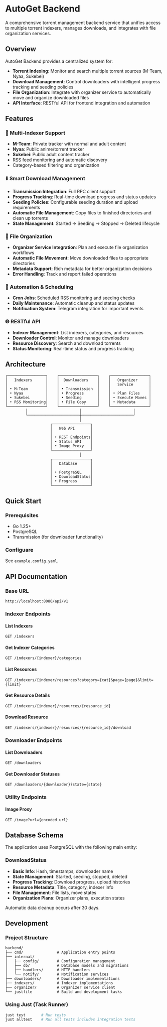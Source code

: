 # AutoGet Backend

A comprehensive torrent management backend service that unifies access to multiple torrent indexers, manages downloads, and integrates with file organization services.

## Overview

AutoGet Backend provides a centralized system for:
- **Torrent Indexing**: Monitor and search multiple torrent sources (M-Team, Nyaa, Sukebei)
- **Download Management**: Control downloaders with intelligent progress tracking and seeding policies
- **File Organization**: Integrate with organizer service to automatically move and organize downloaded files
- **API Interface**: RESTful API for frontend integration and automation

## Features

### 🎯 Multi-Indexer Support
- **M-Team**: Private tracker with normal and adult content
- **Nyaa**: Public anime/torrent tracker
- **Sukebei**: Public adult content tracker
- RSS feed monitoring and automatic discovery
- Category-based filtering and organization

### ⬇️ Smart Download Management
- **Transmission Integration**: Full RPC client support
- **Progress Tracking**: Real-time download progress and status updates
- **Seeding Policies**: Configurable seeding duration and upload requirements
- **Automatic File Management**: Copy files to finished directories and clean up torrents
- **State Management**: Started → Seeding → Stopped → Deleted lifecycle

### 📁 File Organization
- **Organizer Service Integration**: Plan and execute file organization workflows
- **Automatic File Movement**: Move downloaded files to appropriate directories
- **Metadata Support**: Rich metadata for better organization decisions
- **Error Handling**: Track and report failed operations

### 🔄 Automation & Scheduling
- **Cron Jobs**: Scheduled RSS monitoring and seeding checks
- **Daily Maintenance**: Automatic cleanup and status updates
- **Notification System**: Telegram integration for important events

### 🌐 RESTful API
- **Indexer Management**: List indexers, categories, and resources
- **Downloader Control**: Monitor and manage downloaders
- **Resource Discovery**: Search and download torrents
- **Status Monitoring**: Real-time status and progress tracking

## Architecture

```
┌─────────────────┐    ┌─────────────────┐    ┌─────────────────┐
│   Indexers      │    │  Downloaders    │    │   Organizer     │
│                 │    │                 │    │   Service       │
│ • M-Team        │    │ • Transmission  │    │                 │
│ • Nyaa          │    │ • Progress      │    │ • Plan Files    │
│ • Sukebei       │    │ • Seeding       │    │ • Execute Moves │
│ • RSS Monitoring│    │ • File Copy     │    │ • Metadata      │
└─────────────────┘    └─────────────────┘    └─────────────────┘
         │                       │                       │
         └───────────────────────┼───────────────────────┘
                                 │
                    ┌─────────────────┐
                    │   Web API       │
                    │                 │
                    │ • REST Endpoints│
                    │ • Status API    │
                    │ • Image Proxy   │
                    └─────────────────┘
                                 │
                    ┌─────────────────┐
                    │   Database      │
                    │                 │
                    │ • PostgreSQL    │
                    │ • DownloadStatus│
                    │ • Progress      │
                    └─────────────────┘
```

## Quick Start

### Prerequisites
- Go 1.25+
- PostgreSQL
- Transmission (for downloader functionality)

### Configuare

See `example.config.yaml`.

## API Documentation

### Base URL
```
http://localhost:8080/api/v1
```

### Indexer Endpoints

#### List Indexers
```http
GET /indexers
```

#### Get Indexer Categories
```http
GET /indexers/{indexer}/categories
```

#### List Resources
```http
GET /indexers/{indexer/resources?category={cat}&page={page}&limit={limit}
```

#### Get Resource Details
```http
GET /indexers/{indexer}/resources/{resource_id}
```

#### Download Resource
```http
GET /indexers/{indexer}/resources/{resource_id}/download
```

### Downloader Endpoints

#### List Downloaders
```http
GET /downloaders
```

#### Get Downloader Statuses
```http
GET /downloaders/{downloader}?state={state}
```

### Utility Endpoints

#### Image Proxy
```http
GET /image?url={encoded_url}
```

## Database Schema

The application uses PostgreSQL with the following main entity:

### DownloadStatus
- **Basic Info**: Hash, timestamps, downloader name
- **State Management**: Started, seeding, stopped, deleted
- **Progress Tracking**: Download progress, upload histories
- **Resource Metadata**: Title, category, indexer info
- **File Management**: File lists, move states
- **Organization Plans**: Organizer plans, execution states

Automatic data cleanup occurs after 30 days.

## Development

### Project Structure
```
backend/
├── cmd/               # Application entry points
├── internal/
│   ├── config/        # Configuration management
│   ├── db/            # Database models and migrations
│   ├── handlers/      # HTTP handlers
│   └── notify/        # Notification services
├── downloaders/       # Downloader implementations
├── indexers/          # Indexer implementations
├── organizer/         # Organizer service client
└── justfile           # Build and development tasks
```

### Using Just (Task Runner)

```bash
just test       # Run tests
just alltest    # Run all tests includes integration tests
```

